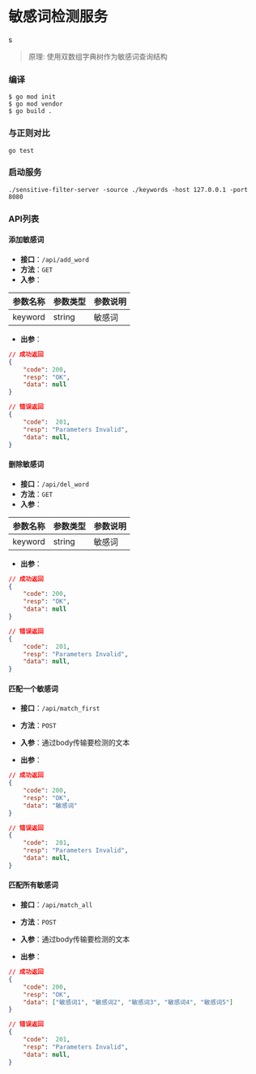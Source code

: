 敏感词检测服务
=============
s
> 原理: 使用双数组字典树作为敏感词查询结构

### 编译
```
$ go mod init
$ go mod vendor
$ go build .
```

### 与正则对比
```
go test
```

### 启动服务
```
./sensitive-filter-server -source ./keywords -host 127.0.0.1 -port 8080
```

### API列表

#### 添加敏感词
* __接口__：`/api/add_word`
* __方法__：`GET`
* __入参__：

|参数名称|参数类型|参数说明|
|---|---|---|
|keyword|string|敏感词|

* __出参__：

```json
// 成功返回
{
    "code": 200,
    "resp": "OK",
    "data": null
}

// 错误返回
{
    "code":  201,
    "resp": "Parameters Invalid",
    "data": null,
}
```

#### 删除敏感词
* __接口__：`/api/del_word`
* __方法__：`GET`
* __入参__：

|参数名称|参数类型|参数说明|
|---|---|---|
|keyword|string|敏感词|

* __出参__：

```json
// 成功返回
{
    "code": 200,
    "resp": "OK",
    "data": null
}

// 错误返回
{
    "code":  201,
    "resp": "Parameters Invalid",
    "data": null,
}
```

#### 匹配一个敏感词
* __接口__：`/api/match_first`
* __方法__：`POST`
* __入参__：通过body传输要检测的文本

* __出参__：

```json
// 成功返回
{
    "code": 200,
    "resp": "OK",
    "data": "敏感词"
}

// 错误返回
{
    "code":  201,
    "resp": "Parameters Invalid",
    "data": null,
}
```

#### 匹配所有敏感词
* __接口__：`/api/match_all`
* __方法__：`POST`
* __入参__：通过body传输要检测的文本

* __出参__：

```json
// 成功返回
{
    "code": 200,
    "resp": "OK",
    "data": ["敏感词1", "敏感词2", "敏感词3", "敏感词4", "敏感词5"]
}

// 错误返回
{
    "code":  201,
    "resp": "Parameters Invalid",
    "data": null,
}
```